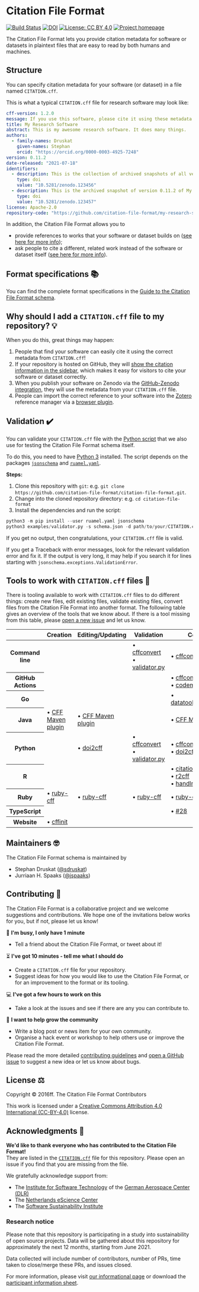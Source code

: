 # Citation File Format

[![Build Status](https://github.com/citation-file-format/citation-file-format/workflows/testing/badge.svg)](https://github.com/citation-file-format/citation-file-format/actions/workflows/testing.yml)
[![DOI](https://zenodo.org/badge/DOI/10.5281/zenodo.1003149.svg)](https://doi.org/10.5281/zenodo.1003149)
[![License: CC BY 4.0](https://img.shields.io/badge/License-CC%20BY%204.0-lightgrey.svg)](https://creativecommons.org/licenses/by/4.0/)
[![Project homepage](https://img.shields.io/badge/Project%20homepage-citation--file--format.github.io-ff0080)](https://citation-file-format.github.io)

The Citation File Format lets you provide citation metadata for software or datasets 
in plaintext files that are easy to read by both humans and machines.

## Structure

You can specify citation metadata for your software (or dataset) in a file named `CITATION.cff`.

This is what a typical `CITATION.cff` file for research software may look like:

```yaml
cff-version: 1.2.0
message: If you use this software, please cite it using these metadata.
title: My Research Software
abstract: This is my awesome research software. It does many things.
authors:
  - family-names: Druskat
    given-names: Stephan
    orcid: "https://orcid.org/0000-0003-4925-7248"
version: 0.11.2
date-released: "2021-07-18"
identifiers:
  - description: This is the collection of archived snapshots of all versions of My Research Software
    type: doi
    value: "10.5281/zenodo.123456"
  - description: This is the archived snapshot of version 0.11.2 of My Research Software
    type: doi
    value: "10.5281/zenodo.123457"
license: Apache-2.0
repository-code: "https://github.com/citation-file-format/my-research-software"
```

In addition, the Citation File Format allows you to

- provide references to works that your software or dataset builds on ([see here for more info](schema-guide.md#referencing-other-work));
- ask people to cite a different, related work instead of the software or dataset itself ([see here for more info](schema-guide.md#credit-redirection)).

## Format specifications :books:

You can find the complete format specifications in the [Guide to the Citation File Format schema](schema-guide.md).

## Why should I add a `CITATION.cff` file to my repository? :bulb:

When you do this, great things may happen:

1. People that find your software can easily cite it using the correct metadata from `CITATION.cff`!
2. If your repository is hosted on GitHub, they will [show the citation information in the sidebar](https://docs.github.com/en/github/creating-cloning-and-archiving-repositories/creating-a-repository-on-github/about-citation-files), which makes it easy for visitors to cite your software or dataset correctly.
3. When you publish your software on Zenodo via the [GitHub-Zenodo integration](https://guides.github.com/activities/citable-code/), they will use the metadata from your `CITATION.cff` file.
4. People can import the correct reference to your software into the [Zotero](https://www.zotero.org) reference manager via a [browser plugin](https://www.zotero.org/download/).

## Validation :heavy_check_mark:

You can validate your `CITATION.cff` file with the [Python script](examples/validator.py)
that we also use for testing the Citation File Format schema itself.

To do this, you need to have [Python 3](https://www.python.org) installed.
The script depends on the packages [`jsonschema`](https://pypi.org/project/jsonschema/) and [`ruamel.yaml`](https://pypi.org/project/ruamel.yaml/).

**Steps:**

1. Clone this repository with `git`: e.g. `git clone https://github.com/citation-file-format/citation-file-format.git`.
2. Change into the cloned repository directory: e.g. `cd citation-file-format`
3. Install the dependencies and run the script:
```python
python3 -m pip install --user ruamel.yaml jsonschema
python3 examples/validator.py -s schema.json -d path/to/your/CITATION.cff
```

If you get no output, then congratulations, your `CITATION.cff` file is valid.

If you get a Traceback with error messages, look for the relevant validation error and fix it.
If the output is very long, it may help if you search it for lines starting with `jsonschema.exceptions.ValidationError`.

<!-- Later, this should link to tutorials -->

## Tools to work with `CITATION.cff` files :wrench:

There is tooling available to work with `CITATION.cff` files to do different things:
create new files, edit existing files, validate existing files, convert files from the Citation File Format into another format.
The following table gives an overview of the tools that we know about. If there is a tool missing from this table, please [open a new issue](https://github.com/citation-file-format/citation-file-format/issues/new/choose) and let us know.

<table >
    <thead>
        <tr>
            <th></th>
            <th>Creation</th>
            <th>Editing/Updating</th>
            <th>Validation</th>
            <th>Conversion</th>
        </tr>
    </thead>
    <tbody>
        <tr>
            <th >Command line</th>
            <td ></td>
            <td ></td>
            <td >
                • <a href="https://github.com/citation-file-format/cff-converter-python">cffconvert</a><br>
                • <a href="#validation-heavy_check_mark">validator.py</a>
            </td>
            <td >
                • <a href="https://github.com/citation-file-format/cff-converter-python">cffconvert</a>
            </td>
        </tr>
        <tr>
            <th>GitHub Actions</th>
            <td></td>
            <td></td>
            <td></td>
            <td>
                • <a href="https://github.com/citation-file-format/cffconvert-github-action">cffconvert</a><br>
                • <a href="https://github.com/caltechlibrary/codemeta2cff">codemeta2cff</a>
            </td>
        </tr>
        <tr>
            <th>Go</th>
            <td></td>
            <td></td>
            <td></td>
            <td>
                • <a href="https://github.com/caltechlibrary/datatools/">datatools/codemeta2cff</a>
            </td>
        </tr>
        <tr>
            <th>Java</th>
            <td>
                • <a href="https://github.com/hexatomic/cff-maven-plugin">CFF Maven plugin</a>
            </td>
            <td>
                • <a href="https://github.com/hexatomic/cff-maven-plugin">CFF Maven plugin</a>
            </td>
            <td></td>
            <td>
                • <a href="https://github.com/hexatomic/cff-maven-plugin">CFF Maven plugin</a>
            </td>
        </tr>
        <tr>
            <th>Python</th>
            <td></td>
            <td>
                • <a href="https://github.com/citation-file-format/doi2cff">doi2cff</a>
            </td>
            <td>
                • <a href="https://github.com/citation-file-format/cff-converter-python">cffconvert</a><br>
                • <a href="http://examples/validator.py">validator.py</a>
            </td>
            <td>
                • <a href="https://github.com/citation-file-format/cff-converter-python">cffconvert</a><br>
                • <a href="https://github.com/citation-file-format/doi2cff">doi2cff</a>
            </td>
        </tr>
        <tr>
            <th>R</th>
            <td></td>
            <td></td>
            <td></td>
            <td>
                • <a href="https://cran.r-project.org/web/packages/citation/">citation</a><br>
                • <a href="https://github.com/ocbe-uio/RCFF">r2cff</a><br>
                • <a href="https://github.com/ropensci/handlr">handlr</a>
            </td>
        </tr>
        <tr>
            <th>Ruby</th>
            <td>
                • <a href="https://github.com/citation-file-format/ruby-cff">ruby-cff</a>
            </td>
            <td>
                • <a href="https://github.com/citation-file-format/ruby-cff">ruby-cff</a>
            </td>
            <td>
                • <a href="https://github.com/citation-file-format/ruby-cff">ruby-cff</a>
            </td>
            <td>
                • <a href="https://github.com/citation-file-format/ruby-cff">ruby-cff</a>
            </td>
        </tr>
        <tr>
            <th>TypeScript</th>
            <td></td>
            <td></td>
            <td></td>
            <td>• <a
                    href="https://github.com/citation-file-format/citation-file-format/issues/28#issuecomment-892105342">
                    #28</a>
            </td>
        </tr>
        <tr>
            <th>Website</th>
            <td>
                • <a href="https://citation-file-format.github.io/cff-initializer-javascript/">cffinit</a>
            </td>
            <td></td>
            <td></td>
            <td></td>
        </tr>
    </tbody>
</table>

## Maintainers :nerd_face:

The Citation File Format schema is maintained by

- Stephan Druskat ([@sdruskat](https://github.com/sdruskat/))
- Jurriaan H. Spaaks ([@jspaaks](https://github.com/jspaaks/))

## Contributing :handshake:

The Citation File Format is a collaborative project and we welcome suggestions and contributions. We hope one of the invitations below works for you, but if not, please let us know!

:running: **I'm busy, I only have 1 minute**
- Tell a friend about the Citation File Format, or tweet about it!

:hourglass_flowing_sand: **I've got 10 minutes - tell me what I should do**
- Create a `CITATION.cff` file for your repository.
- Suggest ideas for how you would like to use the Citation File Format, or for an improvement to the format or its tooling.
<!-- Add link to help-wanted + validation labels with only validation label image -->

:computer: **I've got a few hours to work on this**
- Take a look at the issues and see if there are any you can contribute to.
<!-- Add link to open help-wanted + tooling issues with only tooling label image -->

:tada: **I want to help grow the community**
- Write a blog post or news item for your own community.
- Organise a hack event or workshop to help others use or improve the Citation File Format.

Please read the more detailed [contributing guidelines](CONTRIBUTING.md) and [open a GitHub issue](https://github.com/citation-file-format/citation-file-format/issues) to suggest a new idea or let us know about bugs.

## License :balance_scale:

Copyright © 2016ff. The Citation File Format Contributors

This work is licensed under a [Creative Commons Attribution 4.0 International (CC-BY-4.0)](https://creativecommons.org/licenses/by/4.0/legalcode) license.

## Acknowledgments :pray:

**We'd like to thank everyone who has contributed to the Citation File Format!**  
They are listed in the [`CITATION.cff`](CITATION.cff) file for this repository. Please open an issue if you find that you are missing from the file.

We gratefully acknowledge support from:

- The [Institute for Software Technology](https://www.dlr.de/sc/en/desktopdefault.aspx/) of the [German Aerospace Center (DLR)](https://www.dlr.de/en/)
- The [Netherlands eScience Center](https://www.esciencecenter.nl/)
- The [Software Sustainability Institute](https://software.ac.uk/)

### Research notice
Please note that this repository is participating in a study into sustainability
of open source projects. Data will be gathered about this repository for
approximately the next 12 months, starting from June 2021.

Data collected will include number of contributors, number of PRs, time taken to
close/merge these PRs, and issues closed.

For more information, please visit
[our informational page](https://sustainable-open-science-and-software.github.io/) or download the [participant information sheet](https://sustainable-open-science-and-software.github.io/assets/PIS_sustainable_software.pdf).
